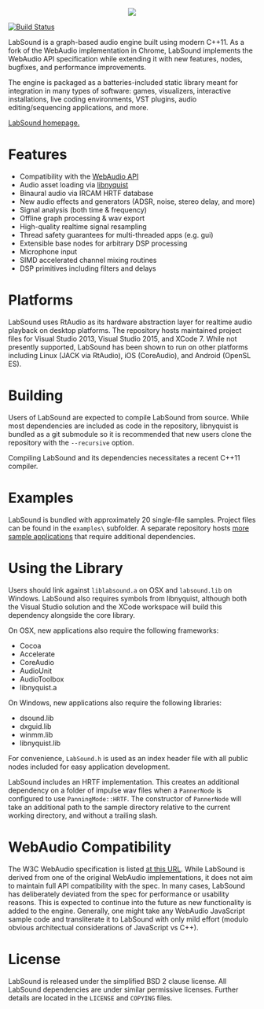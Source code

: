 <p align="center">
  <img src="https://raw.githubusercontent.com/LabSound/LabSound/master/assets/images/labsound_4x3.png"/>
</p>

[![Build Status](https://travis-ci.org/LabSound/LabSound.svg)](https://travis-ci.org/LabSound/LabSound)

LabSound is a graph-based audio engine built using modern C++11. As a fork of the WebAudio implementation in Chrome, LabSound implements the WebAudio API specification while extending it with new features, nodes, bugfixes, and performance improvements. 

The engine is packaged as a batteries-included static library meant for integration in many types of software: games, visualizers, interactive installations, live coding environments, VST plugins, audio editing/sequencing applications, and more. 

[LabSound homepage.](http://www.labsound.io/)

# Features

* Compatibility with the [WebAudio API](https://developer.mozilla.org/en-US/docs/Web/API/Web_Audio_API)
* Audio asset loading via [libnyquist](https://github.com/ddiakopoulos/libnyquist)
* Binaural audio via IRCAM HRTF database
* New audio effects and generators (ADSR, noise, stereo delay, and more)
* Signal analysis (both time & frequency)
* Offline graph processing & wav export
* High-quality realtime signal resampling
* Thread safety guarantees for multi-threaded apps (e.g. gui)
* Extensible base nodes for arbitrary DSP processing
* Microphone input
* SIMD accelerated channel mixing routines
* DSP primitives including filters and delays

# Platforms

LabSound uses RtAudio as its hardware abstraction layer for realtime audio playback on desktop platforms. The repository hosts maintained project files for Visual Studio 2013, Visual Studio 2015, and XCode 7. While not presently supported, LabSound has been shown to run on other platforms including Linux (JACK via RtAudio), iOS (CoreAudio), and Android (OpenSL ES). 

# Building

Users of LabSound are expected to compile LabSound from source. While most dependencies are included as code in the repository, libnyquist is bundled as a git submodule so it is recommended that new users clone the repository with the `--recursive` option. 

Compiling LabSound and its dependencies necessitates a recent C++11 compiler. 

# Examples

LabSound is bundled with approximately 20 single-file samples. Project files can be found in the `examples\` subfolder. A separate repository hosts [more sample applications](https://github.com/LabSound/samples) that require additional dependencies. 

# Using the Library

Users should link against `liblabsound.a` on OSX and `labsound.lib` on Windows. LabSound also requires symbols from libnyquist, although both the Visual Studio solution and the XCode workspace will build this dependency alongside the core library. 

On OSX, new applications also require the following frameworks:
+ Cocoa
+ Accelerate
+ CoreAudio
+ AudioUnit
+ AudioToolbox
+ libnyquist.a

On Windows, new applications also require the following libraries: 
+ dsound.lib
+ dxguid.lib
+ winmm.lib
+ libnyquist.lib

For convenience, `LabSound.h` is used as an index header file with all public nodes included for easy application development. 

LabSound includes an HRTF implementation. This creates an additional dependency on a folder of impulse wav files when a `PannerNode` is configured to use `PanningMode::HRTF`. The constructor of `PannerNode` will take an additional path to the sample directory relative to the current working directory, and without a trailing slash.

# WebAudio Compatibility

The W3C WebAudio specification is listed [at this URL](http://www.w3.org/TR/webaudio/). While LabSound is derived from one of the original WebAudio implementations, it does not aim to maintain full API compatibility with the spec. In many cases, LabSound has deliberately deviated from the spec for performance or usability reasons. This is expected to continue into the future as new functionality is added to the engine. Generally, one might take any WebAudio JavaScript sample code and transliterate it to LabSound with only mild effort (modulo obvious architectual considerations of JavaScript vs C++).

# License 

LabSound is released under the simplified BSD 2 clause license. All LabSound dependencies are under similar permissive licenses. Further details are located in the `LICENSE` and `COPYING` files. 
